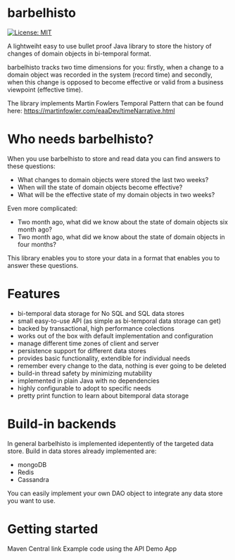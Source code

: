# barbelhisto
[![License: MIT](https://img.shields.io/badge/License-MIT-yellow.svg)](https://opensource.org/licenses/MIT)

A lightweiht easy to use bullet proof Java library to store the history of changes of domain objects in bi-temporal format. 

barbelhisto tracks two time dimensions for you: firstly, when a change to a domain object was recorded in the system (record time) and secondly, when this change is opposed to become effective or valid from a business viewpoint (effective time).

The library implements Martin Fowlers Temporal Pattern that can be found here: https://martinfowler.com/eaaDev/timeNarrative.html

# Who needs barbelhisto?

When you use barbelhisto to store and read data you can find answers to these questions:

- What changes to domain objects were stored the last two weeks?
- When will the state of domain objects become effective?
- What will be the effective state of my domain objects in two weeks?

Even more complicated:

- Two month ago, what did we know about the state of domain objects six month ago?
- Two month ago, what did we know about the state of domain objects in four months?

This library enables you to store your data in a format that enables you to answer these questions.

# Features

- bi-temporal data storage for No SQL and SQL data stores
- small easy-to-use API (as simple as bi-temporal data storage can get)
- backed by transactional, high performance colections
- works out of the box with default implementation and configuration
- manage different time zones of client and server
- persistence support for different data stores
- provides basic functionality, extendible for individual needs
- remember every change to the data, nothing is ever going to be deleted
- build-in thread safety by minimizing mutability
- implemented in plain Java with no dependencies
- highly configurable to adopt to specific needs
- pretty print function to learn about bitemporal data storage

# Build-in backends

In general barbelhisto is implemented idepentently of the targeted data store. Build in data stores already implemented are:

- mongoDB
- Redis
- Cassandra

You can easily implement your own DAO object to integrate any data store you want to use.

# Getting started

Maven Central link
Example code using the API
Demo App

